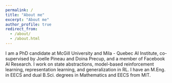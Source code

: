 ```yaml
---
permalink: /
title: "About me"
excerpt: "About me"
author_profile: true
redirect_from: 
  - /about/
  - /about.html
---
```


I am a PhD candidate at McGill University and Mila - Quebec AI Institute, co-supervised by Joelle Pineau and Doina Precup, and a member of Facebook AI Research. I work on state abstractions, model-based reinforcement learning, representation learning, and generalization in RL. I have an M.Eng. in EECS and dual B.Sci. degrees in Mathematics and EECS from MIT. 
